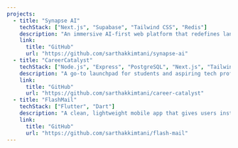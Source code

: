 ```yaml
---
projects:
  - title: "Synapse AI"
    techStack: ["Next.js", "Supabase", "Tailwind CSS", "Redis"]
    description: "An immersive AI-first web platform that redefines language learning through intelligent, interactive experiences. It adapts to each learner’s pace and style—turning flashcards into dynamic memory boosters, role-play conversations into natural language practice, and writing tasks to improve writing skills."
    link:
      title: "GitHub"
      url: "https://github.com/sarthakkimtani/synapse-ai"
  - title: "CareerCatalyst"
    techStack: ["Node.js", "Express", "PostgreSQL", "Next.js", "Tailwind CSS"]
    description: "A go-to launchpad for students and aspiring tech professionals, this platform simplifies the journey from learning to landing real-world opportunities. It aggregates top internship listings from across the web, curates them by relevance, and highlights trending skills in the industry—helping users stay ahead of the curve."
    link:
      title: "GitHub"
      url: "https://github.com/sarthakkimtani/career-catalyst"
  - title: "FlashMail"
    techStack: ["Flutter", "Dart"]
    description: "A clean, lightweight mobile app that gives users instant access to disposable email addresses—perfect for signups, trials, or keeping inboxes clutter-free. Powered by the mail.tm API, it delivers secure, anonymous communication without ads, trackers, or noise."
    link:
      title: "GitHub"
      url: "https://github.com/sarthakkimtani/flash-mail"
---
```

